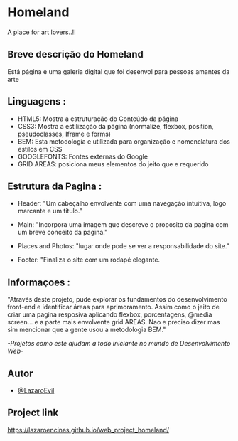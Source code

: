 
# Homeland  

A place for art lovers..!!




## Breve descrição do Homeland
Está página e uma galeria digital que foi desenvol     para pessoas amantes da arte
## Linguagens :
- HTML5: Mostra a estruturação do Conteúdo da página
- CSS3: Mostra a estilização da página (normalize, flexbox, position, pseudoclasses, Iframe e forms)
- BEM: Esta metodologia e utilizada para organização e nomenclatura dos estilos em CSS
- GOOGLEFONTS: Fontes externas do Google
- GRID AREAS: posiciona meus elementos do jeito que e requerido
## Estrutura da Pagina :

- Header: "Um cabeçalho envolvente com uma navegação intuitiva, logo marcante e um título."

- Main: "Incorpora uma imagem que descreve o proposito da pagina com um breve conceito da pagina."

- Places and Photos: "lugar onde pode se ver a responsabilidade do site."
 
- Footer: "Finaliza o site com um rodapé elegante.
## Informaçoes :

"Através deste projeto, pude explorar os fundamentos do desenvolvimento front-end e identificar áreas para aprimoramento. Assim como o jeito de criar uma pagina resposiva aplicando flexbox, porcentagens, @media screen... e a parte mais envolvente grid AREAS. Nao e preciso dizer mas sim mencionar que a gente usou a metodologia BEM."


*-Projetos como este ajudam a todo iniciante no mundo de Desenvolvimento Web-*


## Autor

- [@LazaroEvil](https://github.com/LazaroEncinas)

## Project link

https://lazaroencinas.github.io/web_project_homeland/
